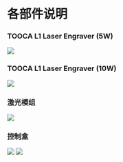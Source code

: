 ﻿---
sidebar_position: 1
sidebar_label: 各部件说明
---



#  各部件说明

### TOOCA L1 Laser Engraver (5W)
![](https://wiki-media-ef.oss-cn-hongkong.aliyuncs.com/docs/tooca-l1-laser-engraver/recognize-tooca-laser-1/images/tooca-laser-1-03.png)
### TOOCA L1 Laser Engraver (10W)
![](https://wiki-media-ef.oss-cn-hongkong.aliyuncs.com/docs/tooca-l1-laser-engraver/recognize-tooca-laser-1/images/tooca-laser-1-04.png)
### 激光模组
![](https://wiki-media-ef.oss-cn-hongkong.aliyuncs.com/docs/tooca-l1-laser-engraver/recognize-tooca-laser-1/images/tooca-laser-1-05.png)
### 控制盒
![](https://wiki-media-ef.oss-cn-hongkong.aliyuncs.com/docs/tooca-l1-laser-engraver/recognize-tooca-laser-1/images/tooca-laser-1-06.png)
![](https://wiki-media-ef.oss-cn-hongkong.aliyuncs.com/docs/tooca-l1-laser-engraver/recognize-tooca-laser-1/images/tooca-laser-1-07.png)
